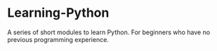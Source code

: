 # Learning-Python

A series of short modules to learn Python. For beginners who have no previous programming experience.
